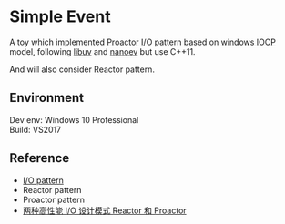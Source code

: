 # Simple Event

A toy which implemented [Proactor](https://en.wikipedia.org/wiki/Proactor_pattern) I/O pattern based on [windows IOCP](https://docs.microsoft.com/en-us/windows/desktop/fileio/i-o-completion-ports) model, following [libuv](https://github.com/libuv/libuv) and [nanoev](https://github.com/zhuyie/nanoev) but use C++11.

And will also consider Reactor pattern.


## Environment  

Dev env: Windows 10 Professional  
Build: VS2017  

## Reference

- [I/O pattern](https://github.com/PoacherBro/cpp-learning/blob/master/projects/simpleuv/doc/io_pattern.md)  
- Reactor pattern  
- Proactor pattern  
- [两种高性能 I/O 设计模式 Reactor 和 Proactor](https://www.cnblogs.com/daoluanxiaozi/p/3274925.html)
